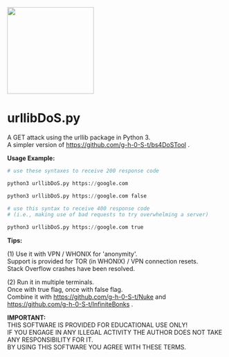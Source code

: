 <img src="https://i.pinimg.com/originals/23/a1/1f/23a11f14ab93d3ed4541960141e380ad.gif" width="200" />  

# urllibDoS.py
A GET attack using the urllib package in Python 3.  
A simpler version of https://github.com/g-h-0-S-t/bs4DoSTool .

**Usage Example:** 
```python
# use these syntaxes to receive 200 response code

python3 urllibDoS.py https://google.com

python3 urllibDoS.py https://google.com false

# use this syntax to receive 400 response code
# (i.e., making use of bad requests to try overwhelming a server)

python3 urllibDoS.py https://google.com true
```
**Tips:**

(1) Use it with VPN / WHONIX for 'anonymity'.  
Support is provided for TOR (in WHONIX) / VPN connection resets.  
Stack Overflow crashes have been resolved.

(2) Run it in multiple terminals.  
Once with true flag, once with false flag.  
Combine it with https://github.com/g-h-0-S-t/Nuke and https://github.com/g-h-0-S-t/InfiniteBonks .

**IMPORTANT:**  
THIS SOFTWARE IS PROVIDED FOR EDUCATIONAL USE ONLY!  
IF YOU ENGAGE IN ANY ILLEGAL ACTIVITY THE AUTHOR DOES NOT TAKE ANY RESPONSIBILITY FOR IT.  
BY USING THIS SOFTWARE YOU AGREE WITH THESE TERMS.
